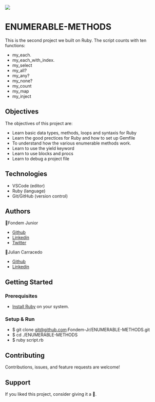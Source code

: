 ![](https://img.shields.io/badge/Microverse-blueviolet)

# ENUMERABLE-METHODS

This is the second project we built on Ruby. The script counts with ten functions:
 - my_each.
 - my_each_with_index.
 - my_select
 - my_all?
 - my_any?
 - my_none?
 - my_count
 - my_map
 - my_inject

## Objectives 
The objectives of this project are:
- Learn basic data types, methods, loops and syntaxis for Ruby
- Learn the good prectices for Ruby and how to set up Gemfile
- To understand how the various enumerable methods work. 
- Learn to use the yield keyword 
- Learn to use blocks and procs
- Learn to debug a project file    

## Technologies
- VSCode (editor)
- Ruby (language)
- Git/GitHub (version control)

## Authors
👤Fondem Junior
 - [Github](https://github.com/Fondem-Jr)
 - [Linkedin](https://www.linkedin.com/in/fondem-junior-57484744/)
 - [Twitter](https://twitter.com/OpportunistZeus)

👤Julian Carracedo
 - [Github](https://github.com/JuliCarracedo)
 - [Linkedin](https://www.linkedin.com/in/julian-carracedo-0b8518207/)

## Getting Started
### Prerequisites
- [Install Ruby](https://www.ruby-lang.org/en/downloads/) on your system.
### Setup & Run
 - $ git clone git@github.com:Fondem-Jr/ENUMERABLE-METHODS.git
 - $ cd ./ENUMERABLE-METHODS
 - $ ruby script.rb

## Contributing

Contributions, issues, and feature requests are welcome!

## Support
If you liked this project, consider giving it a 🌟.